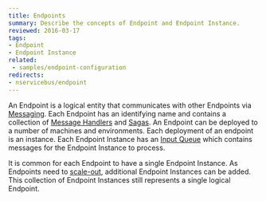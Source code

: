 ```yaml
---
title: Endpoints
summary: Describe the concepts of Endpoint and Endpoint Instance.
reviewed: 2016-03-17
tags:
- Endpoint
- Endpoint Instance
related:
 - samples/endpoint-configuration
redirects:
- nservicebus/endpoint
---
```


An Endpoint is a logical entity that communicates with other Endpoints via [Messaging](/nservicebus/messaging). Each Endpoint has an identifying name and contains a collection of [Message Handlers](/nservicebus/handlers/) and [Sagas](/nservicebus/sagas/). An Endpoint can be deployed to a number of machines and environments. Each deployment of an endpoint is an instance. Each Endpoint Instance has an [Input Queue](/nservicebus/endpoint/specify-input-queue-name.md) which contains messages for the Endpoint Instance to process. 

It is common for each Endpoint to have a single Endpoint Instance. As Endpoints need to [scale-out](/nservicebus/scalability-and-ha/scale-out.md), additional Endpoint Instances can be added. This collection of Endpoint Instances still represents a single logical Endpoint.